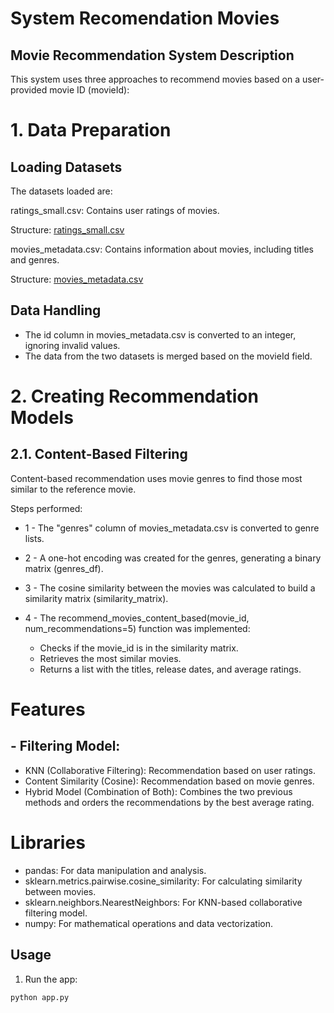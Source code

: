 # System Recomendation Movies

## Movie Recommendation System Description
This system uses three approaches to recommend movies based on a user-provided movie ID (movieId):

# 1. Data Preparation

## Loading Datasets
The datasets loaded are:

ratings_small.csv: Contains user ratings of movies. 

Structure:
[ratings_small.csv](./ratings_small.csv)


movies_metadata.csv: Contains information about movies, including titles and genres. 

Structure:
[movies_metadata.csv](./movies_metadata.csv)

## Data Handling
- The id column in movies_metadata.csv is converted to an integer, ignoring invalid values.
- The data from the two datasets is merged based on the movieId field.

# 2. Creating Recommendation Models

## 2.1. Content-Based Filtering

Content-based recommendation uses movie genres to find those most similar to the reference movie.

Steps performed:
- 1 - The "genres" column of movies_metadata.csv is converted to genre lists.

- 2 - A one-hot encoding was created for the genres, generating a binary matrix (genres_df).

- 3 - The cosine similarity between the movies was calculated to build a similarity matrix (similarity_matrix).

- 4 - The recommend_movies_content_based(movie_id, num_recommendations=5) function was implemented:
  - Checks if the movie_id is in the similarity matrix.
  - Retrieves the most similar movies.
  - Returns a list with the titles, release dates, and average ratings.

# Features
## - Filtering Model:

- KNN (Collaborative Filtering): Recommendation based on user ratings.
- Content Similarity (Cosine): Recommendation based on movie genres.
- Hybrid Model (Combination of Both): Combines the two previous methods and orders the recommendations by the best average rating.


# Libraries

- pandas: For data manipulation and analysis.
- sklearn.metrics.pairwise.cosine_similarity: For calculating similarity between movies.
- sklearn.neighbors.NearestNeighbors: For KNN-based collaborative filtering model.
- numpy: For mathematical operations and data vectorization.

## Usage

1. Run the app:
  ```bash
  python app.py
  ```
